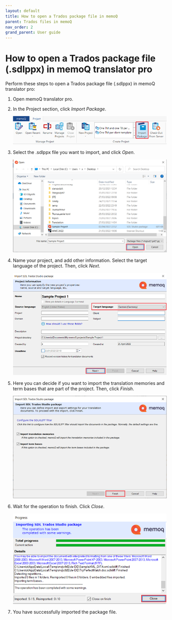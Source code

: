```yaml
---
layout: default
title: How to open a Trados package file in memoQ
parent: Trados files in memoQ
nav_order: 2
grand_parent: User guide
---
```


# How to open a Trados package file (.sdlppx) in memoQ translator pro

Perform these steps to open a Trados package file (.sdlppx) in memoQ translator pro:

1.	Open memoQ translator pro.

2.	In the Project section, click *Import Package*.

    ![](../../../assets/images/Picture51.png)

3.	Select the .sdlppx file you want to import, and click *Open*.

    ![](../../../assets/images/Picture52.png)

4. 	Name your project, and add other information. Select the target language of the project. Then, click *Next*.

    ![](../../../assets/images/Picture53.png)

5.	Here you can decide if you want to import the translation memories and term bases that are part of the project. Then, click *Finish*.

    ![](../../../assets/images/Picture8.png)

6.	Wait for the operation to finish. Click *Close*.

    ![](../../../assets/images/Picture54.png)

7.  You have successfully imported the package file.